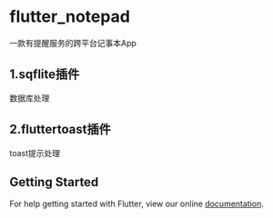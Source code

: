 # flutter_notepad

一款有提醒服务的跨平台记事本App

## 1.sqflite插件

数据库处理

## 2.fluttertoast插件

toast提示处理

## Getting Started

For help getting started with Flutter, view our online
[documentation](https://flutter.io/).
